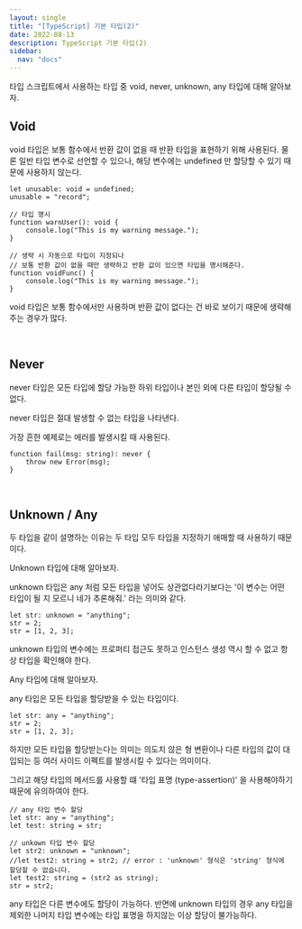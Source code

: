 ```yaml
---
layout: single
title: "[TypeScript] 기본 타입(2)"
date: 2022-08-13
description: TypeScript 기본 타입(2)
sidebar:
  nav: "docs"
---
```


타입 스크립트에서 사용하는 타입 중 void, never, unknown, any 타입에 대해 알아보자.
<br>

## Void

void 타입은 보통 함수에서 반환 값이 없을 때 반환 타입을 표현하기 위해 사용된다. 물론 일반 타입 변수로 선언할 수 있으나, 해당 변수에는 undefined 만 할당할 수 있기 때문에 사용하지 않는다.

```
let unusable: void = undefined;
unusable = "record";

// 타입 명시
function warnUser(): void {
    console.log("This is my warning message.");
}

// 생략 시 자동으로 타입이 지정되나
// 보통 반환 값이 없을 때만 생략하고 반환 값이 있으면 타입을 명시해준다.
function voidFunc() {
    console.log("This is my warning message.");
}
```

void 타입은 보통 함수에서만 사용하며 반환 값이 없다는 건 바로 보이기 때문에 생략해주는 경우가 많다.

<br>

## Never

never 타입은 모든 타입에 할당 가능한 하위 타입이나 본인 외에 다른 타입이 할당될 수 없다.

never 타입은 절대 발생할 수 없는 타입을 나타낸다.

가장 흔한 예제로는 에러를 발생시킬 때 사용된다.

```
function fail(msg: string): never {
    throw new Error(msg);
}
```

<br>

## Unknown / Any

두 타입을 같이 설명하는 이유는 두 타입 모두 타입을 지정하기 애매할 때 사용하기 때문이다.

Unknown 타입에 대해 알아보자.

unknown 타입은 any 처럼 모든 타입을 넣어도 상관없다라기보다는 '이 변수는 어떤 타입이 될 지 모르니 네가 추론해줘.' 라는 의미와 같다.

```
let str: unknown = "anything";
str = 2;
str = [1, 2, 3];
```

unknown 타입의 변수에는 프로퍼티 접근도 못하고 인스턴스 생성 역시 할 수 없고 항상 타입을 확인해야 한다.


Any 타입에 대해 알아보자.

any 타입은 모든 타입을 할당받을 수 있는 타입이다.

```
let str: any = "anything";
str = 2;
str = [1, 2, 3];
```

하지만 모든 타입을 할당받는다는 의미는 의도치 않은 형 변환이나 다른 타입의 값이 대입되는 등 여러 사이드 이펙트를 발생시킬 수 있다는 의미이다.

그리고 해당 타입의 메서드를 사용할 떄 '타입 표명 (type-assertion)' 을 사용해야하기 때문에 유의하여야 한다.

```
// any 타입 변수 할당
let str: any = "anything";
let test: string = str;

// unkown 타입 변수 할당
let str2: unknown = "unknown";
//let test2: string = str2; // error : 'unknown' 형식은 'string' 형식에 할당할 수 없습니다.
let test2: string = (str2 as string);
str = str2;
```

any 타입은 다른 변수에도 할당이 가능하다. 반면에 unknown 타입의 경우 any 타입을 제외한 나머지 타입 변수에는 타입 표명을 하지않는 이상 할당이 불가능하다.